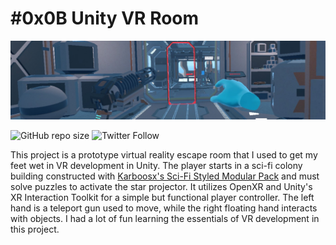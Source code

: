 # #0x0B Unity VR Room

![VR room banner](Images/vr_room.jpg)

![GitHub repo size](https://img.shields.io/github/repo-size/maxlov/0x0B-unity-vr_room)
![Twitter Follow](https://img.shields.io/twitter/follow/maxwell_lovell?style=social)

This project is a prototype virtual reality escape room that I used to get my feet wet in VR development in Unity.
The player starts in a sci-fi colony building constructed with [Karboosx's Sci-Fi Styled Modular Pack](https://assetstore.unity.com/packages/3d/environments/sci-fi/sci-fi-styled-modular-pack-82913) and must solve puzzles to activate the star projector.
It utilizes OpenXR and Unity's XR Interaction Toolkit for a simple but functional player controller. The left hand is a teleport gun used to move, while the right floating hand interacts with objects.
I had a lot of fun learning the essentials of VR development in this project.
